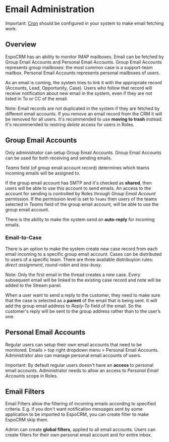 # Email Administration

Important: [Cron](server-configuration.md#setting-up-crontab) should be configured in your system to make email fetching work.

## Overview

EspoCRM has an ability to monitor IMAP mailboxes. Email can be fetched by Group Email Accounts and Personal Email Accounts. Group Email Accounts represents group mailboxes: the most common case is a support-team mailbox. Personal Email Accounts represents personal mailboxes of users.

As an email is coming, the system tries to link it with the appropriate record (Accounts, Lead, Opportunity, Case). Users who follow that record will receive notification about new email in the system, even if they are not listed in To or CC of the email.

Note: Email records are not duplicated in the system if they are fetched by different email accounts. If you remove an email record from the CRM it will be removed for all users. It's recommended to use **moving to trash** instead. It's recommended to restring *delete* access for users in Roles.

## Group Email Accounts

Only administrator can setup Group Email Accounts. Group Email Accounts can be used for both receiving and sending emails.

*Teams* field (of group email account record) determines which teams incoming emails will be assigned to. 

If the group email account has SMTP and it's checked as **shared**, then users will be able to use this account to send emails. An access to the account for sending is controlled by Roles through *Group Email Account* permission. If the permission level is set to `Teams` then users of the teams selected in *Teams* field of the group email account, will be able to use the group email account.

There is the ability to make the system send an **auto-reply** for incoming emails.

### Email-to-Case

There is an option to make the system create new case record from each email incoming to a specific group email account. Cases can be distributed to users of a specific team. There are three available distribuyion rules: *direct assignment*, *round-robin* and *less-busy*. 

Note: Only the first email in the thread creates a new case. Every subsequent email will be linked to the existing case record and note will be added to the Stream panel.

When a user want to send a reply to the customer, they need to make sure that the case is selected as a **parent** of the email that is being sent. It will add the group email address to *Reply-To* field of the email. So the customer's reply will be sent to the group address rather than to the user’s one.

## Personal Email Accounts

Regular users can setup their own email accounts that need to be monitored. Emails > top right dropdown menu > Personal Email Accounts. Administrator also can manage personal email accounts of users.

Important: By default regular users doesn't have an **access** to personal email accounts. Administrator needs to allow an access to *Personal Email Accounts* scope in Roles.

## Email Filters

Email Filters allow the filtering of incoming emails according to specified criteria. E.g. if you don't want notification messages sent by some application to be imported to EspoCRM, you can create filter to make EspoCRM skip them.

Admin can create **global filters**, applied to all email accounts. Users can create filters for their own personal email account and for entire inbox.
